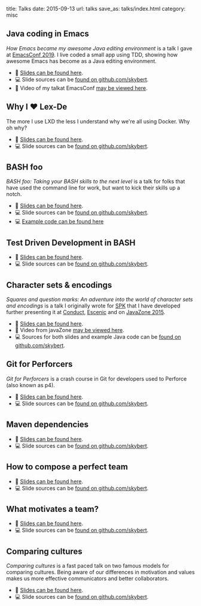 title: Talks
date: 2015-09-13
url: talks
save_as: talks/index.html
category: misc

## Java coding in Emacs

*How Emacs became my awesome Java editing environment* is a talk I
gave at [EmacsConf 2019](https://emacsconf.org/2019). I live coded a
small app using TDD, showing how awesome Emacs has become as a Java
editing environment.

- 📖 [Slides can be found here](2019-awesome-java).
- 💻 Slide sources can be [found on
  github.com/skybert](https://github.com/skybert/skybert-net/tree/master/src/talks/2019-awesome-java/slides.md).
- 🎥 Video of my talkat  EmacsConf  [may be viewed
  here](https://www.youtube.com/watch?v=Bbjxn9yVNJ8).

## Why I ❤️ Lex-De

The more I use LXD the less I understand why we're all using
Docker. Why oh why?

- 📖 [Slides can be found here](2019-why-i-love-lxd).
- 💻 Slide sources can be [found on
  github.com/skybert](https://github.com/skybert/skybert-net/tree/master/src/talks/2019-why-i-love-lxd.marp.md).

## BASH foo

*BASH foo: Taking your BASH skills to the next level* is a talk for
folks that have used the command line for work, but want to kick their
skills up a notch.

- 📖 [Slides can be found here](bash-foo).
- 💻 Slide sources can be
[found on github.com/skybert](https://github.com/skybert/skybert-net/tree/master/src/talks/bash-foo).
- 💻 [Example code can be found here](https://gitlab.com/skybert/gone)

## Test Driven Development in BASH

- 📖 [Slides can be found here](bash-tdd).
- 💻 Slide sources can be
  [found on github.com/skybert](https://github.com/skybert/skybert-net/tree/master/src/talks/bash-tdd).

## Character sets & encodings

*Squares and question marks: An adventure into the world of character
sets and encodings* is a talk I originally wrote for
[SPK](http://spk.no) that I have developed further presenting it at
[Conduct](http://conduct.no), [Escenic](http://escenic.com) and on
[JavaZone 2015](https://vimeo.com/138873442).

- 📖 [Slides can be found here](charset-and-encoding).
- 🎥 Video from javaZone [may be viewed here](https://vimeo.com/138873442).
- 💻 Sources for both slides and example Java code can be
[found on github.com/skybert](https://github.com/skybert/skybert-net/tree/master/src/talks/charset-and-encoding).

## Git for Perforcers

*Git for Perforcers* is a crash course in Git for developers used to
Perforce (also known as p4).

- 📖 [Slides can be found here](git-for-perforcers).
- 💻 Slide sources can be
[found on github.com/skybert](https://github.com/skybert/skybert-net/tree/master/src/talks/git-for-perforcers).


## Maven dependencies

- 📖 [Slides can be found here](maven-dependencies).
- 💻 Slide sources can be
[found on github.com/skybert](https://github.com/skybert/skybert-net/tree/master/src/talks/maven-dependencies).

## How to compose a perfect team

- 📖 [Slides can be found here](belbin).
- 💻 Slide sources can be
[found on github.com/skybert](https://github.com/skybert/skybert-net/tree/master/src/talks/belbin).

## What motivates a team?
- 📖 [Slides can be found here](motivation).
- 💻 Slide sources can be
[found on github.com/skybert](https://github.com/skybert/skybert-net/tree/master/src/talks/motivation).

## Comparing cultures

*Comparing cultures* is a fast paced talk on two famous models for
comparing cultures. Being aware of our differences in motivation and
values makes us more effective communicators and better
collaborators.

- 📖 [Slides can be found here](comparing-cultures).
- 💻 Slide sources can be
[found on github.com/skybert](https://github.com/skybert/skybert-net/tree/master/src/talks/comparing-cultures).
